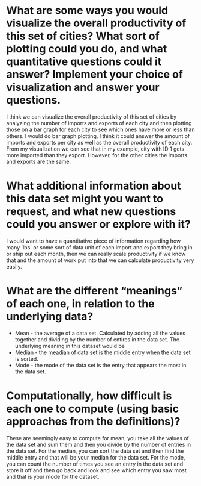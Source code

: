 # What are some ways you would visualize the overall productivity of this set of cities? What sort of plotting could you do, and what quantitative questions could it answer? Implement your choice of visualization and answer your questions.

I think we can visualize the overall productivity of this set of cities by analyzing the number of imports and exports of each city and then plotting those on a bar graph for each city to see which ones have more or less than others.
I would do bar graph plotting. I think it could answer the amount of imports and exports per city as well as the overall productivity of each city. From my visualization we can see that in my example, city with ID 1 gets more imported than they export. However, for the other cities the imports and exports are the same.

# What additional information about this data set might you want to request, and what new questions could you answer or explore with it?

I would want to have a quantitative piece of information regarding how many 'lbs' or some sort of data unit of each import and export they bring in or ship out each month, then we can really scale productivity if we know that and the amount of work put into that we can calculate productivity very easily.

# What are the different “meanings” of each one, in relation to the underlying data?

- Mean - the average of a data set. Calculated by adding all the values together and dividing by the number of entires in the data set. The underlying meaning in this dataset would be
- Median - the meadian of data set is the middle entry when the data set is sorted.
- Mode - the mode of the data set is the entry that appears the most in the data set.

# Computationally, how difficult is each one to compute (using basic approaches from the definitions)?

These are seemingly easy to compute for mean, you take all the values of the data set and sum them and then you divide by the number of entries in the data set. For the median, you can sort the data set and then find the middle entry and that will be your median for the data set. For the mode, you can count the number of times you see an entry in the data set and store it off and then go back and look and see which entry you saw most and that is your mode for the dataset.

